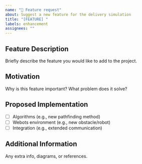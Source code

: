 ```yaml
---
name: "🚀 Feature request"
about: Suggest a new feature for the delivery simulation
title: "[FEATURE] "
labels: enhancement
assignees: ""
---
```


## Feature Description
Briefly describe the feature you would like to add to the project.

## Motivation
Why is this feature important? What problem does it solve?

## Proposed Implementation
- [ ] Algorithms (e.g., new pathfinding method)
- [ ] Webots environment (e.g., new obstacle/robot)
- [ ] Integration (e.g., extended communication)

## Additional Information
Any extra info, diagrams, or references.
